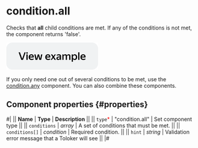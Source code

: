 # condition.all

Checks that **all** child conditions are met. If any of the conditions is not met, the component returns 'false'.

[![View example in the sandbox](../_images/buttons/view-example.svg)](https://ya.cc/t/oG54z4RK3vwCUQ)

If you only need one out of several conditions to be met, use the [condition.any](condition.any.md) component. You can also combine these components.

## Component properties {#properties}

#|
|| **Name** | **Type** | **Description** ||
|| `type`<span style="color: red">\*</span> | "condition.all" | Set component type ||
|| `conditions` | _array_ | A set of conditions that must be met. ||
|| `conditions[]` | _condition_ | Required condition. ||
|| `hint` | _string_ | Validation error message that a Toloker will see ||
|#
